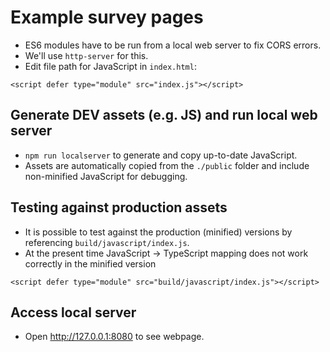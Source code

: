 # Example survey pages
- ES6 modules have to be run from a local web server to fix CORS errors.
- We'll use `http-server` for this.
- Edit file path for JavaScript in `index.html`:
```
<script defer type="module" src="index.js"></script>
```

## Generate DEV assets (e.g. JS) and run local web server
- `npm run localserver` to generate and copy up-to-date JavaScript.
- Assets are automatically copied from the `./public` folder and include non-minified JavaScript for debugging.

## Testing against production assets
- It is possible to test against the production (minified) versions by referencing `build/javascript/index.js`.
- At the present time JavaScript -> TypeScript mapping does not work correctly in the minified version
```
<script defer type="module" src="build/javascript/index.js"></script>
```
## Access local server
- Open http://127.0.0.1:8080 to see webpage.
